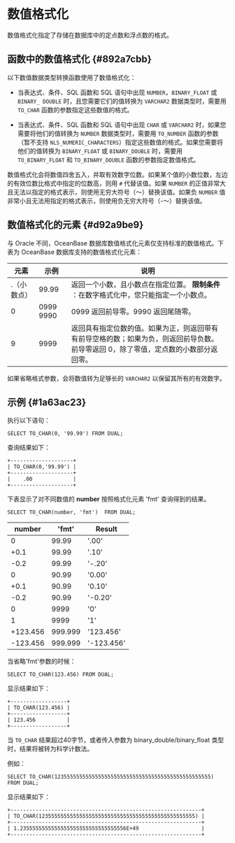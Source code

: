 数值格式化 
==========================



数值格式化指定了存储在数据库中的定点数和浮点数的格式。

函数中的数值格式化 {#892a7cbb}
---------------------

以下数值数据类型转换函数使用了数值格式化：

* 当表达式、条件、SQL 函数和 SQL 语句中出现 `NUMBER`，`BINARY_FLOAT` 或 `BINARY_ DOUBLE` 时，且您需要它们的值转换为 `VARCHAR2` 数据类型时，需要用 `TO_CHAR` 函数的参数指定这些数值的格式。

  

* 当表达式、条件、SQL 函数和 SQL 语句中出现 `CHAR` 或 `VARCHAR2` 时，如果您需要将他们的值转换为 `NUMBER` 数据类型时，需要用 `TO_NUMBER` 函数的参数（暂不支持 `NLS_NUMERIC_CHARACTERS`）指定这些数值的格式。如果您需要将他们的值转换为 `BINARY_FLOAT` 或 `BINARY_DOUBLE` 时，需要用 `TO_BINARY_FLOAT` 和 `TO_BINARY_DOUBLE` 函数的参数指定数值格式。

  




数值格式化会将数值四舍五入，并取有效数字位数。如果某个值的小数位数，左边的有效位数比格式中指定的位数高，则用 `#` 代替该值。如果 `NUMBER` 的正值非常大且无法以指定的格式表示，则使用无穷大符号（〜）替换该值。如果负 `NUMBER` 值非常小且无法用指定的格式表示，则使用负无穷大符号（-〜）替换该值。

数值格式化的元素 {#d92a9be9}
--------------------

与 Oracle 不同，OceanBase 数据库数值格式化元素仅支持标准的数值格式。下表为 OceanBase 数据库支持的数值格式化元素：


|   元素   |    示例     |                                 说明                                  |
|--------|-----------|---------------------------------------------------------------------|
| .（小数点） | 99.99     | 返回一个小数，且小数点在指定位置。 **限制条件** ：在数字格式化中，您只能指定一个小数点。     |
| 0      | 0999 9990 | 0999 返回前导零。9990 返回尾随零。                                              |
| 9      | 9999      | 返回具有指定位数的值。如果为正，则返回带有有前导空格的数；如果为负，则返回前导负数。前导零返回 0，除了零值，定点数的小数部分返回零。 |



如果省略格式参数，会将数值转为足够长的 `VARCHAR2` 以保留其所有的有效数字。

示例 {#1a63ac23}
--------------

执行以下语句：

    SELECT TO_CHAR(0, '99.99') FROM DUAL;



查询结果如下：

    +--------------------+
    | TO_CHAR(0,'99.99') |
    +--------------------+
    |    .00             |
    +--------------------+



下表显示了对不同数值的 **number** 按照格式化元素 'fmt' 查询得到的结果。

    SELECT TO_CHAR(number, 'fmt')  FROM DUAL;




|  number  |  'fmt'  |   Result   |
|----------|---------|------------|
| 0        | 99.99   | '.00'      |
| +0.1     | 99.99   | '.10'      |
| -0.2     | 99.99   | '-.20'     |
| 0        | 90.99   | '0.00'     |
| +0.1     | 90.99   | '0.10'     |
| -0.2     | 90.99   | '-0.20'    |
| 0        | 9999    | '0'        |
| 1        | 9999    | '1'        |
| +123.456 | 999.999 | '123.456'  |
| -123.456 | 999.999 | '-123.456' |



当省略'fmt'参数的时候：

    SELECT TO_CHAR(123.456) FROM DUAL;



显示结果如下：

    +------------------+
    | TO_CHAR(123.456) |
    +------------------+
    | 123.456          |
    +------------------+



当 `TO_CHAR` 结果超过40字节，或者传入参数为 binary_double/binary_float 类型时，结果将被转为科学计数法。

例如：

    SELECT TO_CHAR(12355555555555555555555555555555555555555555555555) FROM DUAL;



显示结果如下：

    +-------------------------------------------------------------+
    | TO_CHAR(12355555555555555555555555555555555555555555555555) |
    +-------------------------------------------------------------+
    | 1.2355555555555555555555555555555556E+49                    |
    +-------------------------------------------------------------+



